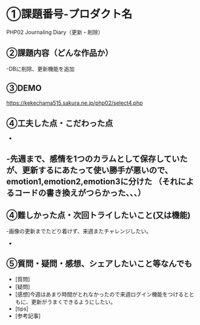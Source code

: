 # ①課題番号-プロダクト名

PHP02 Journaling Diary（更新・削除）

## ②課題内容（どんな作品か）

-DBに削除、更新機能を追加

## ③DEMO
https://kekechama515.sakura.ne.jp/php02/select4.php

## ④工夫した点・こだわった点
-
-先週まで、感情を1つのカラムとして保存していたが、更新するにあたって使い勝手が悪いので、emotion1,emotion2,emotion3に分けた
（それによるコードの書き換えがつらかった、、、）
-

## ④難しかった点・次回トライしたいこと(又は機能)

-画像の更新までたどり着けず、来週またチャレンジしたい。

-

## ⑤質問・疑問・感想、シェアしたいこと等なんでも
- [質問]
- [疑問]
- [感想]今週はあまり時間がとれなかったので来週ログイン機能をつけるとともに、更新がうまくできるようにしたい。
- [tips]
- [参考記事]
